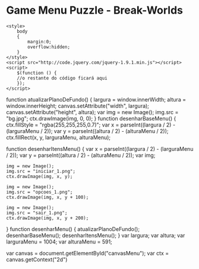 # Game Menu Puzzle - Break-Worlds


 <!DOCTYPE html>

<html lang="en" xmlns="http://www.w3.org/1999/xhtml">
<head>
    <meta charset="utf-8" />
    <title>Menu com canvas e JS</title>

    <style>
        body
        {
            margin:0;
            overflow:hidden;
        }
    </style>
    <script src="http://code.jquery.com/jquery-1.9.1.min.js"></script>
    <script>
        $(function () {
		//o restante do código ficará aqui
        });
    </script>
</head>
<body>
    <canvas id="canvasMenu"></canvas>
</body>
</html>
 function atualizarPlanoDeFundo() {
    largura = window.innerWidth;
    altura = window.innerHeight;
    canvas.setAttribute("width", largura);
    canvas.setAttribute("height", altura);
    var img = new Image();
    img.src = "bg.jpg";
    ctx.drawImage(img, 0, 0);
}
 function desenharBaseMenu() {
    ctx.fillStyle = "rgba(255,255,255,0.7)";
    var x = parseInt((largura / 2) - (larguraMenu / 2));
    var y = parseInt((altura / 2) - (alturaMenu / 2));
    ctx.fillRect(x, y, larguraMenu, alturaMenu);  

 function desenharItensMenu() {
    var x = parseInt((largura / 2) - (larguraMenu / 2));
    var y = parseInt((altura / 2) - (alturaMenu / 2));
    var img;

    img = new Image();
    img.src = "iniciar_1.png";
    ctx.drawImage(img, x, y);

    img = new Image();
    img.src = "opcoes_1.png";
    ctx.drawImage(img, x, y + 100);

    img = new Image();
    img.src = "sair_1.png";
    ctx.drawImage(img, x, y + 200);
}
 function desenharMenu() {
    atualizarPlanoDeFundo();
    desenharBaseMenu();
    desenharItensMenu();
}
 var largura;
var altura;
var larguraMenu = 1004;
var alturaMenu = 591;

var canvas = document.getElementById("canvasMenu");
var ctx = canvas.getContext("2d")

